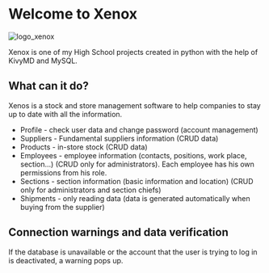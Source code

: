 # Welcome to Xenox
![logo_xenox](https://github.com/ATEK0/Xenox/assets/83088892/22589850-51cb-4c07-b2b7-120338879379)

Xenox is one of my High School projects created in python with the help of KivyMD and MySQL.


## What can it do?

Xenos is a stock and store management software to help companies to stay up to date with all the information.
- Profile - check user data and change password (account management)
- Suppliers - Fundamental suppliers information (CRUD data)
- Products - in-store stock (CRUD data)
- Employees -  employee information (contacts, positions, work place, section...) (CRUD only for administrators). Each employee has his own permissions from his role.
- Sections - section information (basic information and location) (CRUD only for administrators and section chiefs)
- Shipments - only reading data (data is generated automatically when buying from the supplier)


## Connection warnings and data verification

If the database is unavailable or the account that the user is trying to log in is deactivated, a warning pops up.

